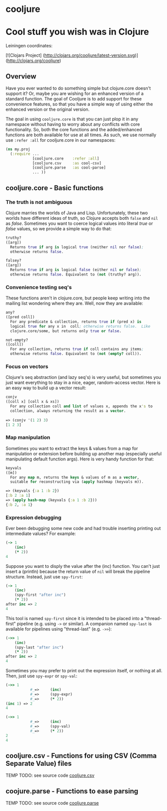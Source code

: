 cooljure
========

# Cool stuff you wish was in Clojure

Leiningen coordinates:

[![Clojars Project]
(http://clojars.org/cooljure/latest-version.svg)]
(http://clojars.org/cooljure)

## Overview

Have you ever wanted to do something simple but clojure.core doesn't support it?  Or, maybe you are wishing for an enhanced version of a standard function.  The goal of Cooljure is to add support for these convenience features, so that you have a simple way of using either the enhanced version or the original version.

The goal in using `cooljure.core` is that you can just plop it in any namespace without having to worry about any conflicts with core functionality.  So, both the core functions and the added/enhanced functions are both available for use at all times.  As such, we use normally use `:refer :all` for cooljure.core in our namespaces:

```clojure
(ns my.proj
  (:require ...
            [cooljure.core    :refer :all]
            [cooljure.csv     :as cool-csv]
            [cooljure.parse   :as cool-parse]
            ... ))
````

## cooljure.core - Basic functions

### The truth is not ambiguous

Clojure marries the worlds of Java and Lisp.  Unfortunately, these two worlds have different ideas of truth, so Clojure accepts both `false` and `nil` as _false_.  Sometimes you want to coerce logical values into literal _true_ or _false_ values, so we provide a simple way to do that:

```clojure
truthy?
([arg])
  Returns true if arg is logical true (neither nil nor false);
  otherwise returns false.

falsey?
([arg])
  Returns true if arg is logical false (either nil or false);
  otherwise returns false. Equivalent to (not (truthy? arg)).
```

### Convenience testing seq's

These functions aren't in clojure.core, but people keep writing into the mailing list wondering where they are.  Well, now they are available:

```clojure
any?
([pred coll])
  For any predicate & collection, returns true if (pred x) is 
  logical true for any x in  coll; otherwise returns false.  Like
  clojure.core/some, but returns only true or false.

not-empty?
([coll])
  For any collection, returns true if coll contains any items; 
  otherwise returns false. Equivalent to (not (empty? coll)).
```
### Focus on vectors

Clojure's seq abstraction (and lazy seq's) is very useful, but sometimes you just want everything to stay in a nice, eager, random-access vector.  Here is an easy way to build up a vector result:

```clojure
conjv
([coll x] [coll x & xs])
  For any collection coll and list of values x, appends the x's to 
  collection, always returning the result as a vector.
  
=> (conjv '(1 2) 3)
[1 2 3]

```

### Map manipulation

Sometimes you want to extract the keys & values from a map for manipulation or extension before building up another map (especially useful manipulating default function args).  Here is very handy function for that:

```clojure
keyvals
([m])
  For any map m, returns the keys & values of m as a vector, 
  suitable for reconstructing via (apply hashmap (keyvals m)).

=> (keyvals {:a 1 :b 2})
[:b 2 :a 1]
=> (apply hash-map (keyvals {:a 1 :b 2}))
{:b 2, :a 1}
```

### Expression debugging

Ever been debugging some new code and had trouble inserting printing out intermediate values?  For example:

```clojure
(-> 1
    (inc)
    (* 2))
4
```
Suppose you want to disply the value after the (inc) function. You can't just insert a (println) because the return value of `nil` will break the pipeline structure.  Instead, just use `spy-first`:

```clojure
(-> 1
    (inc)
    (spy-first "after inc")
    (* 2))
after inc => 2
4
```
This tool is named `spy-first` since it is intended to be placed into a "thread-first" pipeline (e.g. using `->` or similar).  A companion named `spy-last` is available for pipelines using "thread-last" (e.g. `->>`):
```clojure
(->> 1
    (inc)
    (spy-last "after inc")
    (* 2))
after inc => 2
4
```

Sometimes you may prefer to print out the expression itself, or nothing at all.  Then, just use `spy-expr` or `spy-val`:
```clojure
(->> 1
           #_=>     (inc)
           #_=>     (spy-expr)
           #_=>     (* 2))
(inc 1) => 2
4

(->> 1
           #_=>     (inc)
           #_=>     (spy-val)
           #_=>     (* 2))
2
4
```
## cooljure.csv - Functions for using CSV (Comma Separate Value) files

TEMP TODO:  see source code [cooljure.csv](http://github.com/cloojure/cooljure/blob/master/src/cooljure/csv.clj)

## coojure.parse - Functions to ease parsing

TEMP TODO:  see source code [cooljure.parse](http://github.com/cloojure/cooljure/blob/master/src/cooljure/parse.clj)
